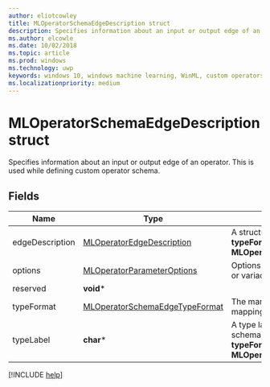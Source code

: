 ```yaml
---
author: eliotcowley
title: MLOperatorSchemaEdgeDescription struct
description: Specifies information about an input or output edge of an operator.
ms.author: elcowle
ms.date: 10/02/2018
ms.topic: article
ms.prod: windows
ms.technology: uwp
keywords: windows 10, windows machine learning, WinML, custom operators, MLOperatorSchemaEdgeDescription
ms.localizationpriority: medium
---
```


# MLOperatorSchemaEdgeDescription struct

Specifies information about an input or output edge of an operator. This is used while defining custom operator schema.

## Fields

| Name | Type | Description |
|------|------|-------------|
| edgeDescription | [MLOperatorEdgeDescription](MLOperatorEdgeDescription.md) | A structure describing type support. This is used when **typeFormat** is **MLOperatorSchemaEdgeTypeFormat::EdgeDescription**. |
| options | [MLOperatorParameterOptions](MLOperatorParameterOptions.md) | Options of the parameter, including whether it is optional or variadic. |
| reserved | **void*** | |
| typeFormat | [MLOperatorSchemaEdgeTypeFormat](MLOperatorSchemaEdgeTypeFormat.md) | The manner in which the type constraints and type mapping are defined. |
| typeLabel | **char*** | A type label string constructed as in ONNX operator schema. For example, "T". This is used when **typeFormat** is **MLOperatorSchemaEdgeTypeFormat::Label**. |

[!INCLUDE [help](../includes/get-help.md)]